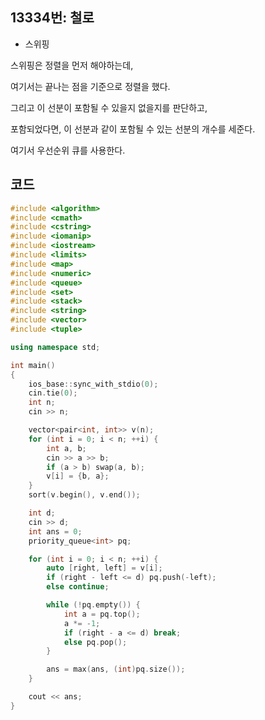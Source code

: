 ## 13334번: 철로

- 스위핑

스위핑은 정렬을 먼저 해야하는데,

여기서는 끝나는 점을 기준으로 정렬을 했다.

그리고 이 선분이 포함될 수 있을지 없을지를 판단하고,

포함되었다면, 이 선분과 같이 포함될 수 있는 선분의 개수를 세준다.

여기서 우선순위 큐를 사용한다.

## 코드

```cpp
#include <algorithm>
#include <cmath>
#include <cstring>
#include <iomanip>
#include <iostream>
#include <limits>
#include <map>
#include <numeric>
#include <queue>
#include <set>
#include <stack>
#include <string>
#include <vector>
#include <tuple>

using namespace std;

int main()
{
    ios_base::sync_with_stdio(0);
    cin.tie(0);
    int n;
    cin >> n;

    vector<pair<int, int>> v(n);
    for (int i = 0; i < n; ++i) {
        int a, b;
        cin >> a >> b;
        if (a > b) swap(a, b);
        v[i] = {b, a};
    }
    sort(v.begin(), v.end());

    int d;
    cin >> d;
    int ans = 0;
    priority_queue<int> pq;

    for (int i = 0; i < n; ++i) {
        auto [right, left] = v[i];
        if (right - left <= d) pq.push(-left);
        else continue;

        while (!pq.empty()) {
            int a = pq.top();
            a *= -1;
            if (right - a <= d) break;
            else pq.pop();
        }

        ans = max(ans, (int)pq.size());
    }

    cout << ans;
}
```
